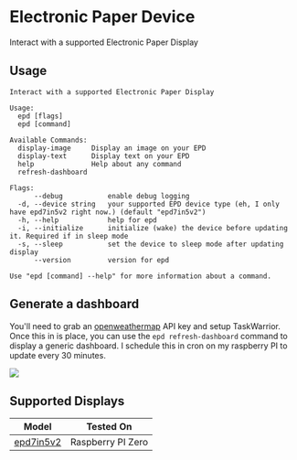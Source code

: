 # Electronic Paper Device

Interact with a supported Electronic Paper Display

## Usage

```shell
Interact with a supported Electronic Paper Display

Usage:
  epd [flags]
  epd [command]

Available Commands:
  display-image     Display an image on your EPD
  display-text      Display text on your EPD
  help              Help about any command
  refresh-dashboard 

Flags:
      --debug           enable debug logging
  -d, --device string   your supported EPD device type (eh, I only have epd7in5v2 right now.) (default "epd7in5v2")
  -h, --help            help for epd
  -i, --initialize      initialize (wake) the device before updating it. Required if in sleep mode
  -s, --sleep           set the device to sleep mode after updating display
      --version         version for epd

Use "epd [command] --help" for more information about a command.
```

## Generate a dashboard

You'll need to grab an [openweathermap](https://openweathermap.org/) API key and setup TaskWarrior. Once this in is place, you can use the `epd refresh-dashboard` command to display a generic dashboard. I schedule this in cron on my raspberry PI to update every 30 minutes.

![](https://justmiles.keybase.pub/assets/github.com/justmiles/epd/dashboard-image.png)

## Supported Displays

| Model                                                           | Tested On         |
| --------------------------------------------------------------- | ----------------- |
| [epd7in5v2](https://www.waveshare.com/wiki/7.5inch_e-Paper_HAT) | Raspberry PI Zero |
